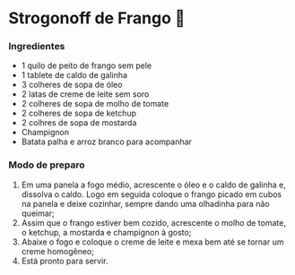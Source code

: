 # Strogonoff de Frango :chicken:
### Ingredientes
- 1 quilo de peito de frango sem pele
- 1 tablete de caldo de galinha
- 3 colheres de sopa de óleo
- 2 latas de creme de leite sem soro
- 2 colheres de sopa de molho de tomate 
- 2 colheres de sopa de ketchup
- 2 colhres de sopa de mostarda
- Champignon
- Batata palha e arroz branco para acompanhar
### Modo de preparo
1. Em uma panela a fogo médio, acrescente o óleo e o caldo de galinha e, dissolva o caldo. Logo em seguida coloque o frango picado em cubos na panela e deixe cozinhar, sempre dando uma olhadinha para não queimar;
1. Assim que o frango estiver bem cozido, acrescente o molho de tomate, o ketchup, a mostarda e champignon à gosto;
1. Abaixe o fogo e coloque o creme de leite e mexa bem até se tornar um creme homogêneo;
1. Está pronto para servir. 
